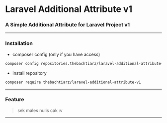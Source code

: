 # Laravel Additional Attribute v1

### A Simple Additional Attribute for Laravel Project v1

-------

### Installation
- composer config (only if you have access)
```bash
composer config repositories.thebachtiarz/laravel-additional-attribute-v1 git git@github.com:thebachtiarz/laravel-additional-attribute-v1.git
```

- install repository
```bash
composer require thebachtiarz/laravel-additional-attribute-v1
```

-------
### Feature

> sek males nulis cak :v
-------
